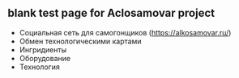 ## blank test page for Aclosamovar project
- Социальная сеть для самогонщиков (https://alkosamovar.ru/)
- Обмен технологическими картами
- Ингридиенты
- Оборудование
- Технология
